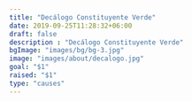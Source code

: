```yaml
---
title: "Decálogo Constituyente Verde"
date: 2019-09-25T11:28:32+06:00
draft: false
description : "Decálogo Constituyente Verde"
bgImage: "images/bg/bg-3.jpg"
image: "images/about/decalogo.jpg"
goal: "$1"
raised: "$1"
type: "causes"
---
```



